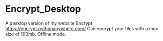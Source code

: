 # Encrypt_Desktop
A desktop version of my website Encrypt https://encrypt.pythonanywhere.com/
Can encrypt your files with a max size of 100mb.
Offline mode.
